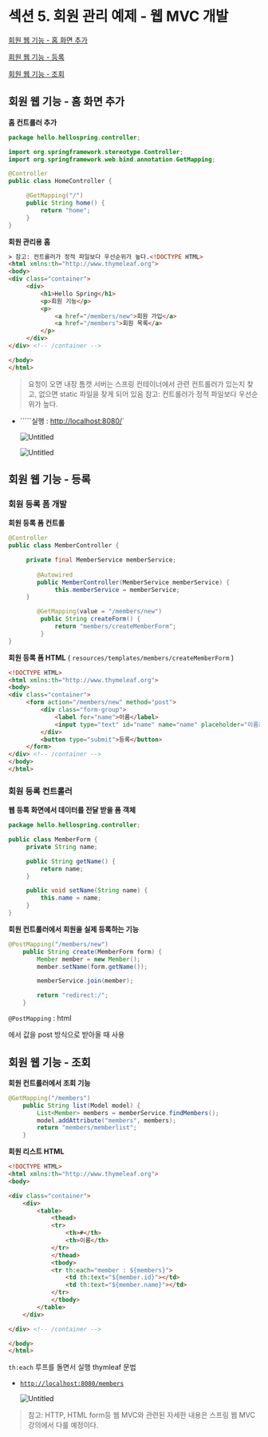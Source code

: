# 섹션 5. 회원 관리 예제 - 웹 MVC 개발

[회원 웹 기능 - 홈 화면 추가](https://www.notion.so/11d8b1f706094f858cbdeb35b15963ba) 

[회원 웹 기능 - 등록](https://www.notion.so/14db177158754aa68f24860b7822c4a4) 

[회원 웹 기능 - 조회](https://www.notion.so/252e855f85ae46d3802c9d666c650599) 

## 회원 웹 기능 - 홈 화면 추가

**************************************홈 컨트롤러 추가**************************************

```java
package hello.hellospring.controller;

import org.springframework.stereotype.Controller;
import org.springframework.web.bind.annotation.GetMapping;

@Controller
public class HomeController {

	 @GetMapping("/")
	 public String home() {
		 return "home";
	 }
}
```

**회원 관리용 홈**

```html
> 참고: 컨트롤러가 정적 파일보다 우선순위가 높다.<!DOCTYPE HTML>
<html xmlns:th="http://www.thymeleaf.org">
<body>
<div class="container">
	 <div>
		 <h1>Hello Spring</h1>
		 <p>회원 기능</p>
		 <p>
			 <a href="/members/new">회원 가입</a>
			 <a href="/members">회원 목록</a>
		 </p>
	 </div>
</div> <!-- /container -->

</body>
</html>
```

> 요청이 오면 내장 톰캣 서버는 스프링 컨테이너에서 관련 컨트롤러가 있는지 찾고, 없으면 static 파일을 찾게 되어 있음
참고: 컨트롤러가 정적 파일보다 우선순위가 높다.
> 
- `````실행 : [http://localhost:8080/](http://localhost:8080/)`
    
    ![Untitled](%E1%84%89%E1%85%A6%E1%86%A8%E1%84%89%E1%85%A7%E1%86%AB%205%20%E1%84%92%E1%85%AC%E1%84%8B%E1%85%AF%E1%86%AB%20%E1%84%80%E1%85%AA%E1%86%AB%E1%84%85%E1%85%B5%20%E1%84%8B%E1%85%A8%E1%84%8C%E1%85%A6%20-%20%E1%84%8B%E1%85%B0%E1%86%B8%20MVC%20%E1%84%80%E1%85%A2%E1%84%87%E1%85%A1%E1%86%AF%203ebaed5fe6ef48c993752b62a697deb1/Untitled.png)
    
    ![Untitled](%E1%84%89%E1%85%A6%E1%86%A8%E1%84%89%E1%85%A7%E1%86%AB%205%20%E1%84%92%E1%85%AC%E1%84%8B%E1%85%AF%E1%86%AB%20%E1%84%80%E1%85%AA%E1%86%AB%E1%84%85%E1%85%B5%20%E1%84%8B%E1%85%A8%E1%84%8C%E1%85%A6%20-%20%E1%84%8B%E1%85%B0%E1%86%B8%20MVC%20%E1%84%80%E1%85%A2%E1%84%87%E1%85%A1%E1%86%AF%203ebaed5fe6ef48c993752b62a697deb1/Untitled%201.png)
    

## 회원 웹 기능 - 등록

### ********************************************회원 등록 폼 개발********************************************

****************************************회원 등록 폼 컨트롤****************************************

```java
@Controller
public class MemberController {

	 private final MemberService memberService;
 
		@Autowired
		public MemberController(MemberService memberService) {
			 this.memberService = memberService;
	 }

		@GetMapping(value = "/members/new")
		 public String createForm() {
			 return "members/createMemberForm";
		 }
}
```

**회원 등록 폼 HTML** ( `resources/templates/members/createMemberForm` )

```html
<!DOCTYPE HTML>
<html xmlns:th="http://www.thymeleaf.org">
<body>
<div class="container">
	 <form action="/members/new" method="post">
		 <div class="form-group">
			 <label for="name">이름</label>
			 <input type="text" id="name" name="name" placeholder="이름을 입력하세요">
		 </div>
		 <button type="submit">등록</button>
	 </form>
</div> <!-- /container -->
</body>
</html>
```

### **회원 등록 컨트롤러**

**웹 등록 화면에서 데이터를 전달 받을 폼 객체**

```java
package hello.hellospring.controller;

public class MemberForm {
	 private String name;

	 public String getName() {
		 return name;
	 }

	 public void setName(String name) {
		 this.name = name;
	 }
}
```

**회원 컨트롤러에서 회원을 실제 등록하는 기능**

```java
@PostMapping("/members/new")
    public String create(MemberForm form) {
        Member member = new Member();
        member.setName(form.getName());

        memberService.join(member);

        return "redirect:/";
    }
```

`@PostMapping` : html <form>에서 값을 post 방식으로 받아올 때 사용

## 회원 웹 기능 - 조회

**회원 컨트롤러에서 조회 기능**

```java
@GetMapping("/members")
    public String list(Model model) {
        List<Member> members = memberService.findMembers();
        model.addAttribute("members", members);
        return "members/memberlist";
    }
```

**회원 리스트 HTML**

```html
<!DOCTYPE HTML>
<html xmlns:th="http://www.thymeleaf.org">
<body>

<div class="container">
    <div>
        <table>
            <thead>
            <tr>
                <th>#</th>
                <th>이름</th>
            </tr>
            </thead>
            <tbody>
            <tr th:each="member : ${members}">
                <td th:text="${member.id}"></td>
                <td th:text="${member.name}"></td>
            </tr>
            </tbody>
        </table>
    </div>

</div> <!-- /container -->

</body>
</html>
```

`th:each` 루프를 돌면서 실행 thymleaf 문법

- [`http://localhost:8080/members`](http://localhost:8080/members)
    
    ![Untitled](%E1%84%89%E1%85%A6%E1%86%A8%E1%84%89%E1%85%A7%E1%86%AB%205%20%E1%84%92%E1%85%AC%E1%84%8B%E1%85%AF%E1%86%AB%20%E1%84%80%E1%85%AA%E1%86%AB%E1%84%85%E1%85%B5%20%E1%84%8B%E1%85%A8%E1%84%8C%E1%85%A6%20-%20%E1%84%8B%E1%85%B0%E1%86%B8%20MVC%20%E1%84%80%E1%85%A2%E1%84%87%E1%85%A1%E1%86%AF%203ebaed5fe6ef48c993752b62a697deb1/Untitled%202.png)
    

> 참고: HTTP, HTML form등 웹 MVC와 관련된 자세한 내용은 스프링 웹 MVC 강의에서 다룰 예정이다.
>